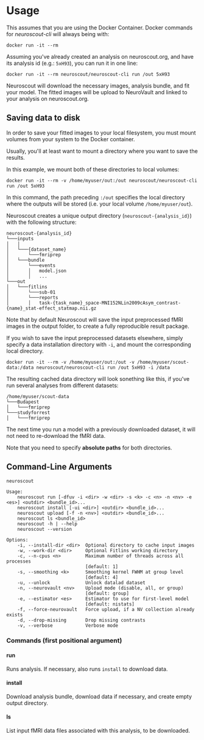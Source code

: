 # Usage

This assumes that you are using the Docker Container.
Docker commands for _neuroscout-cli_ will always being with:

    docker run -it --rm

Assuming you've already created an analysis on neuroscout.org, and have its analysis id (e.g.: `5xH93`), you can run it in one line:

    docker run -it --rm neuroscout/neuroscout-cli run /out 5xH93

Neuroscout will download the necessary images, analysis bundle, and fit your model. The fitted images will be upload to NeuroVault and linked to your analysis on neuroscout.org.

## Saving data to disk

In order to save your fitted images to your local filesystem, you must mount volumes from your system to the Docker container.

Usually, you'll at least want to mount a directory where you want to save the results. 

In this example, we mount both of these directories to local volumes:

    docker run -it --rm -v /home/myuser/out:/out neuroscout/neuroscout-cli run /out 5xH93


In this command, the path preceding `:/out` specifies the local directory where the outputs will be stored (i.e. your local volume `/home/myuser/out`). 

Neuroscout creates a unique output directory (`neuroscout-{analysis_id}`) with the following structure:


    neuroscout-{analysis_id}    
    └───inputs
    │   │
    │   └───{dataset_name}
    │       └───fmriprep
    │   └───bundle
    │       └───events
    │       │   model.json
    │       │   ...
    └───out
    │   └───fitlins
    │       └───sub-01
    │       └───reports
    │       │   task-{task_name}_space-MNI152NLin2009cAsym_contrast-{name}_stat-effect_statmap.nii.gz


Note that by default Neuroscout will save the input preprocessed fMRI images in the output folder, to create a fully reproducible result package.

If you wish to save the input preprocessed datasets elsewhere, simply specify a data installation directory with `-i`, and mount the corresponding local directory.

    docker run -it --rm -v /home/myuser/out:/out -v /home/myuser/scout-data:/data neuroscout/neuroscout-cli run /out 5xH93 -i /data

The resulting cached data directory will look sonething like this, if you've run several analyses from different datasets:


    /home/myuser/scout-data  
    └───Budapest
    │   └───fmriprep
    └───studyforrest
    │   └───fmriprep


The next time you run a model with a previously downloaded dataset, it will not need to re-download the fMRI data. </br>

Note that you need to specify **absolute paths** for both directories.

## Command-Line Arguments

    neuroscout

    Usage:
        neuroscout run [-dfuv -i <dir> -w <dir> -s <k> -c <n> -n <nv> -e <es>] <outdir> <bundle_id>...
        neuroscout install [-ui <dir>] <outdir> <bundle_id>...
        neuroscout upload [-f -n <nv>] <outdir> <bundle_id>...
        neuroscout ls <bundle_id>
        neuroscout -h | --help
        neuroscout --version

    Options:
        -i, --install-dir <dir>  Optional directory to cache input images
        -w, --work-dir <dir>     Optional Fitlins working directory 
        -c, --n-cpus <n>         Maximum number of threads across all processes
                                 [default: 1]
        -s, --smoothing <k>      Smoothing kernel FWHM at group level
                                 [default: 4]
        -u, --unlock             Unlock datalad dataset
        -n, --neurovault <nv>    Upload mode (disable, all, or group)
                                 [default: group]
        -e, --estimator <es>     Estimator to use for first-level model
                                 [default: nistats]
        -f, --force-neurovault   Force upload, if a NV collection already exists
        -d, --drop-missing       Drop missing contrasts
        -v, --verbose	         Verbose mode


### Commands (first positional argument)

#### run                      
Runs analysis. If necessary, also runs `install` to download data.

#### install
Download analysis bundle, download data if necessary, and create empty output directory.

#### ls       
List input fMRI data files associated with this analysis, to be downloaded.
